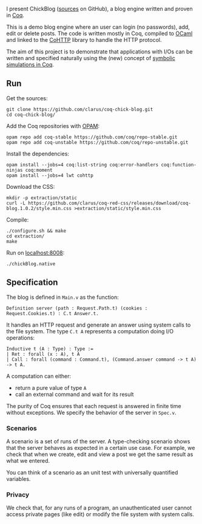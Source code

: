 I present ChickBlog ([sources](https://github.com/clarus/coq-chick-blog) on GitHub), a blog engine written and proven in [Coq](https://coq.inria.fr/).

This is a demo blog engine where an user can login (no passwords), add, edit or delete posts. The code is written mostly in Coq, compiled to [OCaml](https://ocaml.org/) and linked to the [CoHTTP](https://github.com/mirage/ocaml-cohttp) library to handle the HTTP protocol.

The aim of this project is to demonstrate that applications with I/Os can be written and specified naturally using the (new) concept of [symbolic simulations in Coq](http://coq-blog.clarus.me/checking-concurrent-programs-with-symbolic-simulations.html).

## Run
Get the sources:

    git clone https://github.com/clarus/coq-chick-blog.git
    cd coq-chick-blog/

Add the Coq repositories with [OPAM](https://opam.ocaml.org/):

    opam repo add coq-stable https://github.com/coq/repo-stable.git
    opam repo add coq-unstable https://github.com/coq/repo-unstable.git

Install the dependencies:

    opam install --jobs=4 coq:list-string coq:error-handlers coq:function-ninjas coq:moment
    opam install --jobs=4 lwt cohttp

Download the CSS:

    mkdir -p extraction/static
    curl -L https://github.com/clarus/coq-red-css/releases/download/coq-blog.1.0.2/style.min.css >extraction/static/style.min.css

Compile:

    ./configure.sh && make
    cd extraction/
    make

Run on [localhost:8008](http://localhost:8008/):

    ./chickBlog.native

## Specification
The blog is defined in `Main.v` as the function:

    Definition server (path : Request.Path.t) (cookies : Request.Cookies.t) : C.t Answer.t.

It handles an HTTP request and generate an answer using system calls to the file system. The type `C.t A` represents a computation doing I/O operations:

    Inductive t (A : Type) : Type :=
    | Ret : forall (x : A), t A
    | Call : forall (command : Command.t), (Command.answer command -> t A) -> t A.

A computation can either:

* return a pure value of type `A`
* call an external command and wait for its result

The purity of Coq ensures that each request is answered in finite time without exceptions. We specify the behavior of the server in `Spec.v`.

### Scenarios
A scenario is a set of runs of the server. A type-checking scenario shows that the server behaves as expected in a certain use case. For example, we check that when we create, edit and view a post we get the same result as what we entered.

You can think of a scenario as an unit test with universally quantified variables.

### Privacy
We check that, for any runs of a program, an unauthenticated user cannot access private pages (like edit) or modify the file system with system calls.
